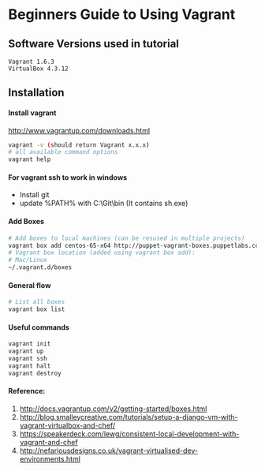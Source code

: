 # Beginners Guide to Using Vagrant

## Software Versions used in tutorial
```
Vagrant 1.6.3
VirtualBox 4.3.12
```

## Installation
#### Install vagrant 
http://www.vagrantup.com/downloads.html
```sh
vagrant -v (should return Vagrant x.x.x)
# all available command options
vagrant help
```

#### For vagrant ssh to work in windows
* Install git
* update %PATH% with C:\Git\bin (It contains sh.exe)

#### Add Boxes 
```sh
# Add boxes to local machines (can be resused in multiple projects)
vagrant box add centos-65-x64 http://puppet-vagrant-boxes.puppetlabs.com/centos-65-x64-virtualbox-puppet.box
# Vagrant box location (added using vagrant box add):
# Mac/Linux
~/.vagrant.d/boxes
```

#### General flow
```sh
# List all boxes
vagrant box list
```

#### Useful commands
```sh
vagrant init
vagrant up
vagrant ssh
vagrant halt
vagrant destroy
```

#### Reference:
1. http://docs.vagrantup.com/v2/getting-started/boxes.html
2. http://blog.smalleycreative.com/tutorials/setup-a-django-vm-with-vagrant-virtualbox-and-chef/
3. https://speakerdeck.com/lewg/consistent-local-development-with-vagrant-and-chef
4. http://nefariousdesigns.co.uk/vagrant-virtualised-dev-environments.html


